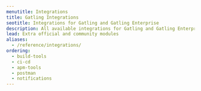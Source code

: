 ```yaml
---
menutitle: Integrations
title: Gatling Integrations
seotitle: Integrations for Gatling and Gatling Enterprise
description: All available integrations for Gatling and Gatling Enterprise
lead: Extra official and community modules
aliases:
  - /reference/integrations/
ordering:
  - build-tools
  - ci-cd
  - apm-tools
  - postman
  - notifications
---
```

